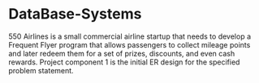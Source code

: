 # DataBase-Systems
550 Airlines is a small commercial airline startup that needs to develop a Frequent Flyer program that allows passengers to collect mileage points and later redeem them for a set of prizes, discounts, and even cash rewards.
Project component 1 is the initial ER design for the specified problem statement.
